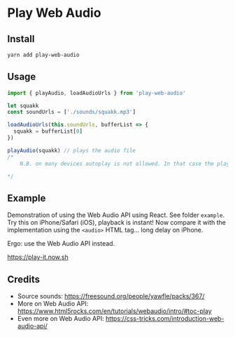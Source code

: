# Play Web Audio

## Install

```sh
yarn add play-web-audio
```

## Usage

```js
import { playAudio, loadAudioUrls } from 'play-web-audio'

let squakk
const soundUrls = ['./sounds/squakk.mp3']

loadAudioUrls(this.soundUrls, bufferList => {
  squakk = bufferList[0]
})

playAudio(squakk) // plays the audio file
/*
    N.B. on many devices autoplay is not allowed. In that case the play function must be initiated by a user interaction, i.e. a mouse click or finger tap.

*/
```

## Example

Demonstration of using the Web Audio API using React. See folder `example`. Try this on iPhone/Safari (iOS), playback is instant! Now compare it with the implementation using the `<audio>` HTML tag... long delay on iPhone.

Ergo: use the Web Audio API instead.

https://play-it.now.sh

## Credits

- Source sounds: https://freesound.org/people/yawfle/packs/367/
- More on Web Audio API: https://www.html5rocks.com/en/tutorials/webaudio/intro/#toc-play
- Even more on Web Audio API: https://css-tricks.com/introduction-web-audio-api/
